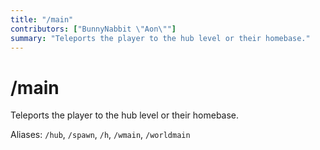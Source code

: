 ```yaml
---
title: "/main"
contributors: ["BunnyNabbit \"Aon\""]
summary: "Teleports the player to the hub level or their homebase."
---
```


# /main

Teleports the player to the hub level or their homebase.

Aliases: `/hub`, `/spawn`, `/h`, `/wmain`, `/worldmain`
